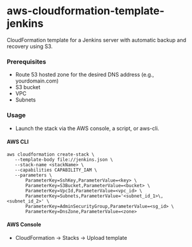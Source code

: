 aws-cloudformation-template-jenkins
===
CloudFormation template for a Jenkins server with automatic backup and recovery using S3.

### Prerequisites
 - Route 53 hosted zone for the desired DNS address (e.g., yourdomain.com)
 - S3 bucket
 - VPC
 - Subnets

### Usage
 - Launch the stack via the AWS console, a script, or aws-cli.


 #### AWS CLI

 ```
 aws cloudformation create-stack \
    --template-body file://jenkins.json \
    --stack-name <stackName> \
    --capabilities CAPABILITY_IAM \
    --parameters \
        ParameterKey=SshKey,ParameterValue=<key> \
        ParameterKey=S3Bucket,ParameterValue=<bucket> \
        ParameterKey=VpcId,ParameterValue=<vpc_id> \
        ParameterKey=Subnets,ParameterValue='<subnet_id_1>\,<subnet_id_2>' \
        ParameterKey=AdminSecurityGroup,ParameterValue=<sg_id> \
        ParameterKey=DnsZone,ParameterValue=<zone>
 ```

 #### AWS Console
 - CloudFormation -> Stacks -> Upload template
